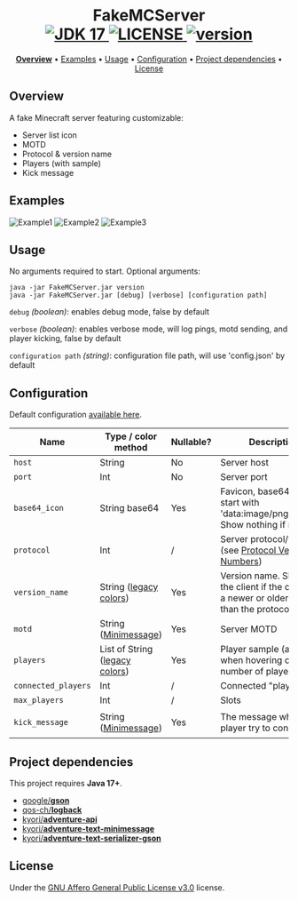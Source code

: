 <h1 align="center">
  FakeMCServer
  <br>
  <a href="https://github.com/alkanife/alkabot/blob/main/pom.xml">
    <img src="https://img.shields.io/badge/Open%20JDK-17-green" alt="JDK 17">
  </a>
  <a href="https://github.com/alkanife/FakeMCServer/blob/master/LICENSE">
    <img src="https://img.shields.io/github/license/alkanife-mc/FakeMCServer" alt="LICENSE">
  </a>
  <a href="https://github.com/alkanife/FakeMCServer/">
    <img src="https://img.shields.io/badge/version-1.2.1-blue" alt="version">
  </a>
</h1>

<p align="center">
  <b><a href="#overview">Overview</a></b>
  •
  <a href="#examples">Examples</a>
  •
  <a href="#usage">Usage</a>
  •
  <a href="#configuration">Configuration</a>
  •
  <a href="#project-dependencies">Project dependencies</a>
  •
  <a href="#license">License</a>
</p>

## Overview
A fake Minecraft server featuring customizable:
- Server list icon
- MOTD
- Protocol & version name
- Players (with sample)
- Kick message

## Examples

![Example1](https://share.alkanife.fr/github/fakemcserver/1.png)
![Example2](https://share.alkanife.fr/github/fakemcserver/2.png)
![Example3](https://share.alkanife.fr/github/fakemcserver/3.png)

## Usage
No arguments required to start. Optional arguments:
```
java -jar FakeMCServer.jar version
java -jar FakeMCServer.jar [debug] [verbose] [configuration path]
```

`debug` *(boolean)*: enables debug mode, false by default

`verbose` *(boolean)*: enables verbose mode, will log pings, motd sending, and player kicking, false by default

`configuration path` *(string)*: configuration file path, will use 'config.json' by default


## Configuration

Default configuration [available here](https://github.com/alkanife/FakeMCServer/blob/master/config.json).

| Name                | Type / color method                                                                  | Nullable? | Description                                                                                            | Default value                                          |
|---------------------|--------------------------------------------------------------------------------------|-----------|--------------------------------------------------------------------------------------------------------|--------------------------------------------------------|
| `host`              | String                                                                               | No        | Server host                                                                                            | 127.0.0.1                                              |
| `port`              | Int                                                                                  | No        | Server port                                                                                            | 25565                                                  |
| `base64_icon`       | String base64                                                                        | Yes       | Favicon, base64 must start with 'data:image/png;base64'. Show nothing if null.                         | null                                                   |
| `protocol`          | Int                                                                                  | /         | Server protocol/version (see [Protocol Version Numbers](https://wiki.vg/Protocol_version_numbers))     | 762 *(1.19.4)*                                         |
| `version_name`      | String ([legacy colors](https://minecraft.fandom.com/wiki/Formatting_codes))         | Yes       | Version name. Shown to the client if the client use a newer or older version than the protocol specify | Minecraft 1.19.4                                       |
| `motd`              | String ([Minimessage](https://docs.advntr.dev/minimessage/format.html))              | Yes       | Server MOTD                                                                                            | `<yellow>Fake Server\n<red>Maintenance!`               |
| `players`           | List of String ([legacy colors](https://minecraft.fandom.com/wiki/Formatting_codes)) | Yes       | Player sample (appears when hovering over the number of players)                                       | `["&eplayer1", "&6player2..."]`                        |
| `connected_players` | Int                                                                                  | /         | Connected "players"                                                                                    | 0                                                      |
| `max_players`       | Int                                                                                  | /         | Slots                                                                                                  | 0                                                      |
| `kick_message`      | String ([Minimessage](https://docs.advntr.dev/minimessage/format.html))              | Yes       | The message when a player try to connect                                                               | `<red>Sorry, the server is unavailable at the moment.` |

## Project dependencies
This project requires **Java 17+**.

- [google/**gson**](https://github.com/google/gson)
- [qos-ch/**logback**](https://github.com/qos-ch/logback)
- [kyori/**adventure-api**](https://docs.advntr.dev/)
- [kyori/**adventure-text-minimessage**](https://docs.advntr.dev/minimessage/index.html)
- [kyori/**adventure-text-serializer-gson**](https://docs.advntr.dev/serializer/gson.html)

## License
Under the [GNU Affero General Public License v3.0](https://github.com/alkanife-mc/FakeMCServer/blob/master/LICENSE) license.

